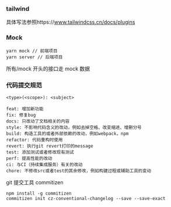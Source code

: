 ### tailwind

具体写法参照https://www.tailwindcss.cn/docs/plugins

### Mock

```
yarn mock // 前端项目
yarn server // 后端项目
```

所有/mock 开头的接口走 mock 数据

### 代码提交规范

```
<type>(<scope>): <subject>

feat: 增加新功能
fix: 修复bug
docs: 只改动了文档相关的内容
style: 不影响代码含义的改动，例如去掉空格、改变缩进、增删分号
build: 构造工具的或者外部依赖的改动，例如webpack，npm
refactor: 代码重构时使用
revert: 执行git revert打印的message
test: 添加测试或者修改现有测试
perf: 提高性能的改动
ci: 与CI（持续集成服务）有关的改动
chore: 不修改src或者test的其余修改，例如构建过程或辅助工具的变动
```

git 提交工具 commitizen

```
npm install -g commitizen
commitizen init cz-conventional-changelog --save --save-exact
```
